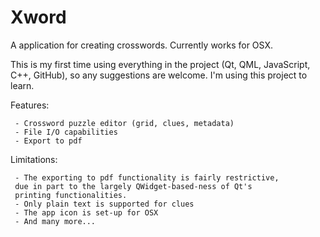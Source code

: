 # Xword

A application for creating crosswords. Currently works for OSX.

This is my first time using everything in the project (Qt, QML, JavaScript, C++, GitHub), so any suggestions are welcome. I'm using this project to learn.

Features:

     - Crossword puzzle editor (grid, clues, metadata)
     - File I/O capabilities
     - Export to pdf

Limitations:

     - The exporting to pdf functionality is fairly restrictive, 
     due in part to the largely QWidget-based-ness of Qt's 
     printing functionalities.
     - Only plain text is supported for clues
     - The app icon is set-up for OSX
     - And many more...
